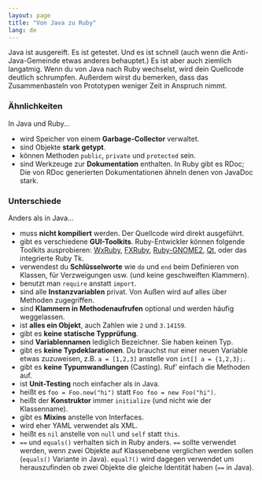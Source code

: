 ```yaml
---
layout: page
title: "Von Java zu Ruby"
lang: de
---
```


Java ist ausgereift. Es ist getestet. Und es ist schnell (auch wenn die
Anti-Java-Gemeinde etwas anderes behauptet.) Es ist aber auch ziemlich
langatmig. Wenn du von Java nach Ruby wechselst, wird dein Quellcode
deutlich schrumpfen. Außerdem wirst du bemerken, dass das
Zusammenbasteln von Prototypen weniger Zeit in Anspruch nimmt.

### Ähnlichkeiten

In Java und Ruby…

* wird Speicher von einem **Garbage-Collector** verwaltet.
* sind Objekte **stark getypt**.
* können Methoden `public`, `private` und `protected` sein.
* sind Werkzeuge zur **Dokumentation** enthalten. In Ruby gibt es RDoc;
  Die von RDoc generierten Dokumentationen ähneln denen von JavaDoc
  stark.

### Unterschiede

Anders als in Java…

* muss **nicht kompiliert** werden. Der Quellcode wird direkt
  ausgeführt.
* gibt es verschiedene **GUI-Toolkits**. Ruby-Entwickler können folgende
  Toolkits ausprobieren: [WxRuby][1], [FXRuby][2], [Ruby-GNOME2][3],
  [Qt][4], oder das integrierte Ruby Tk.
* verwendest du **Schlüsselworte** wie `do` und `end` beim Definieren
  von Klassen, für Verzweigungen usw. (und keine geschweiften Klammern).
* benutzt man `require` anstatt `import`.
* sind alle **Instanzvariablen** privat. Von Außen wird auf alles über
  Methoden zugegriffen.
* sind **Klammern in Methodenaufrufen** optional und werden häufig
  weggelassen.
* ist **alles ein Objekt**, auch Zahlen wie `2` und `3.14159`.
* gibt es **keine statische Typprüfung**.
* sind **Variablennamen** lediglich Bezeichner. Sie haben keinen Typ.
* gibt es **keine Typdeklarationen**. Du brauchst nur einer neuen
  Variable etwas zuzuweisen, z.B. `a = [1,2,3]` anstelle von `int[] a =
  {1,2,3};`.
* gibt es **keine Typumwandlungen** (Casting). Ruf’ einfach die Methoden
  auf.
* ist **Unit-Testing** noch einfacher als in Java.
* heißt es `foo = Foo.new("hi")` statt `Foo foo = new Foo("hi")`.
* heißt der **Konstruktor** immer `initialize` (und nicht wie der
  Klassenname).
* gibt es **Mixins** anstelle von Interfaces.
* wird eher YAML verwendet als XML.
* heißt es `nil` anstelle von `null` und `self` statt `this`.
* `==` und `equals()` verhalten sich in Ruby anders. `==` sollte
  verwendet werden, wenn zwei Objekte auf Klassenebene verglichen werden
  sollen (`equals()` Variante in Java). `equal?()` wird dagegen
  verwendet um herauszufinden ob zwei Objekte die gleiche Identität
  haben (`==` in Java).



[1]: http://wxruby.rubyforge.org/wiki/wiki.pl
[2]: http://www.fxruby.org/
[3]: http://ruby-gnome2.sourceforge.jp/
[4]: https://github.com/ryanmelt/qtbindings/
